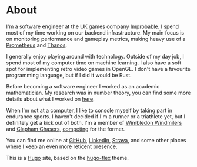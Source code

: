 # About

I'm a software engineer at the UK games company [Improbable](https://improbable.io/).  I spend most of my time working on our backend infrastructure.  My main focus is on monitoring performance and gameplay metrics, making heavy use of a [Prometheus](https://prometheus.io/) and [Thanos](https://github.com/improbable-eng/thanos).
    
I generally enjoy playing around with technology.  Outside of my day job, I spend most of my computer time on machine learning.  I also have a soft spot for implementing retro video games in OpenGL.  I don't have a favourite programming language, but if I did it would be Rust.
    
Before becoming a software engineer I worked as an academic mathematician.  My research was in number theory, you can find some more details about what I worked on [here](/research).

When I'm not at a computer, I like to console myself by taking part in endurance sports.  I haven't decided if I'm a runner or a triathlete yet, but I definitely get a kick out of both.  I'm a member of [Wimbledon Windmilers](https://windmilers.org.uk) and [Clapham Chasers](https://www.claphamchasers.co.uk/), [competing](https://thepowerof10.info/athletes/profile.aspx?athleteid=771959) for the former.

You can find me online at [GitHub](https://github.com/mjd95), [LinkedIn](https://www.linkedin.com/in/martin-dickson-0a7257150/), [Strava](https://www.strava.com/athletes/4981840), and some other places where I keep an even more reticent presence.

This is a [Hugo](https://gohugo.io) site, based on the [hugo-flex](https://themes.gohugo.io/hugo-flex/) theme.
